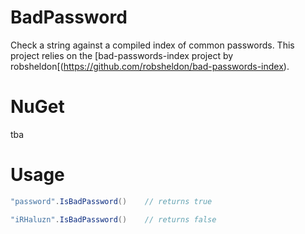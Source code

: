 # BadPassword
Check a string against a compiled index of common passwords. This project relies on the [bad-passwords-index project by robsheldon[(https://github.com/robsheldon/bad-passwords-index).

# NuGet
tba

# Usage

```cs
"password".IsBadPassword()    // returns true

"iRHaluzn".IsBadPassword()    // returns false
```